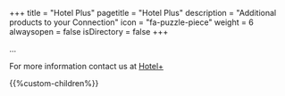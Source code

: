 +++
title = "Hotel Plus"
pagetitle = "Hotel Plus"
description = "Additional products to your Connection"
icon = "fa-puzzle-piece"
weight = 6
alwaysopen = false
isDirectory = false
+++

...

For more information contact us at [Hotel+](https://landing.travelgatex.com/hotel-solutions?hsLang=en)

{{%custom-children%}}
